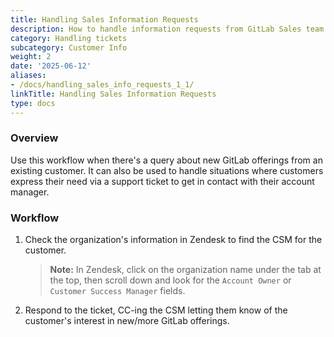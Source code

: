 ```yaml
---
title: Handling Sales Information Requests
description: How to handle information requests from GitLab Sales team
category: Handling tickets
subcategory: Customer Info
weight: 2
date: '2025-06-12'
aliases:
- /docs/handling_sales_info_requests_1_1/
linkTitle: Handling Sales Information Requests
type: docs
---
```


### Overview

Use this workflow when there's a query about new GitLab offerings from an existing
customer. It can also be used to handle situations where customers express their
need via a support ticket to get in contact with their account manager.

### Workflow

1. Check the organization's information in Zendesk to find the CSM for the customer.
   > **Note:** In Zendesk, click on the organization name under the tab at the top,
   then scroll down and look for the `Account Owner` or `Customer Success Manager` fields.
1. Respond to the ticket, CC-ing the CSM letting them know of the
customer's interest in new/more GitLab offerings.

